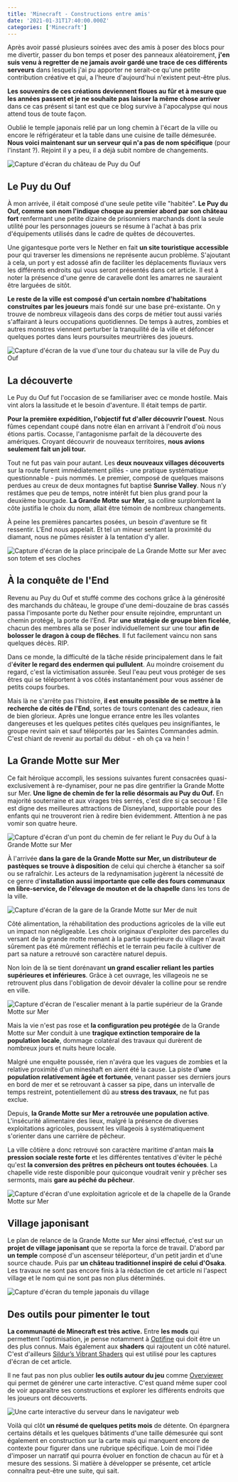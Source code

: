 ```yaml
---
title: 'Minecraft - Constructions entre amis'
date: '2021-01-31T17:40:00.000Z'
categories: ['Minecraft']
---
```

Après avoir passé plusieurs soirées avec des amis à poser des blocs pour me divertir, passer du bon temps et poser des panneaux aléatoirement, **j'en suis venu à regretter de ne jamais avoir gardé une trace de ces différents serveurs** dans lesquels j'ai pu apporter ne serait-ce qu'une petite contribution créative et qui, a l'heure d'aujourd'hui n'existent peut-être plus.

**Les souvenirs de ces créations deviennent floues au fûr et à mesure que les années passent et je ne souhaite pas laisser la même chose arriver** dans ce cas présent si tant est que ce blog survive à l'apocalypse qui nous attend tous de toute façon.

Oublié le temple japonais relié par un long chemin à l'écart de la ville ou encore le réfrigérateur et la table dans une cuisine de taille démesurée. **Nous voici maintenant sur un serveur qui n'a pas de nom spécifique** (pour l'instant ?). Rejoint il y a peu, il a déjà subit nombre de changements.

![Capture d'écran du château de Puy du Ouf](puy-du-ouf-chateau.png)

## Le Puy du Ouf

À mon arrivée, il était composé d'une seule petite ville "habitée". **Le Puy du Ouf, comme son nom l'indique choque au premier abord par son château fort** renfermant une petite dizaine de prisonniers marchands dont la seule utilité pour les personnages joueurs se résume à l'achat à bas prix d'équipements utilisés dans le cadre de quêtes de découvertes.

Une gigantesque porte vers le Nether en fait **un site touristique accessible** pour qui traverser les dimensions ne représente aucun problème. S'ajoutant à cela, un port y est adossé afin de faciliter les déplacements fluviaux vers les différents endroits qui vous seront présentés dans cet article. Il est à noter la présence d'une genre de caravelle dont les amarres ne sauraient être larguées de sitôt.

**Le reste de la ville est composé d'un certain nombre d'habitations construites par les joueurs** mais fondé sur une base pré-existante. On y trouve de nombreux villageois dans des corps de métier tout aussi variés s'affairant à leurs occupations quotidiennes. De temps à autres, zombies et autres monstres viennent perturber la tranquilité de la ville et défoncer quelques portes dans leurs poursuites meurtrières des joueurs.

![Capture d'écran de la vue d'une tour du chateau sur la ville de Puy du Ouf](puy-du-ouf-vue-du-chateau.png)

## La découverte

Le Puy du Ouf fut l'occasion de se familiariser avec ce monde hostile. Mais vint alors la lassitude et le besoin d'aventure. Il était temps de partir.

**Pour la première expédition, l'objectif fut d'aller découvrir l'ouest**. Nous fûmes cependant coupé dans notre élan en arrivant à l'endroit d'où nous étions partis. Cocasse, l'antagonisme parfait de la découverte des amériques. Croyant découvrir de nouveaux territoires, **nous avions seulement fait un joli tour.**

Tout ne fut pas vain pour autant. Les **deux nouveaux villages découverts** sur la route furent immédiatement pillés - une pratique systématique questionnable - puis nommés. Le premier, composé de quelques maisons perdues au creux de deux montagnes fut baptisé **Sunrise Valley**. Nous n’y restâmes que peu de temps, notre intérêt fut bien plus grand pour la deuxième bourgade. **La Grande Motte sur Mer**, sa colline surplombant la côte justifia le choix du nom, allait être témoin de nombreux changements.

À peine les premières pancartes posées, un besoin d'aventure se fit ressentir. L'End nous appelait. Et tel un mineur sentant la proximité du diamant, nous ne pûmes résister à la tentation d'y aller.

![Capture d'écran de la place principale de La Grande Motte sur Mer avec son totem et ses cloches](grande-motte-place-principale.png)

## À la conquête de l'End

Revenu au Puy du Ouf et stuffé comme des cochons grâce à la générosité des marchands du château, le groupe d'une demi-douzaine de bras cassés passa l'imposante porte du Nether pour ensuite rejoindre, empruntant un chemin protégé, la porte de l'End. Par **une stratégie de groupe bien ficelée**, chacun des membres alla se poser individuellement sur une tour **afin de bolosser le dragon à coup de flêches**. Il fut facilement vaincu non sans quelques décès. RIP.

Dans ce monde, la difficulté de la tâche réside principalement dans le fait d'**éviter le regard des endermen qui pullulent**. Au moindre croisement du regard, c'est la victimisation assurée. Seul l'eau peut vous protéger de ses êtres qui se téléportent à vos côtés instantanément pour vous asséner de petits coups fourbes.

Mais là ne s'arrête pas l'histoire, **il est ensuite possible de se mettre à la recherche de cités de l'End**, sortes de tours contenant des cadeaux, rien de bien glorieux. Après une longue errance entre les îles volantes dangereuses et les quelques petites cités quelques peu insignifiantes, le groupe revint sain et sauf téléportés par les Saintes Commandes admin. C'est chiant de revenir au portail du début - eh oh ça va hein !

## La Grande Motte sur Mer

Ce fait héroïque accompli, les sessions suivantes furent consacrées quasi-exclusivement à re-dynamiser, pour ne pas dire gentrifier la Grande Motte sur Mer. **Une ligne de chemin de fer la relie désormais au Puy du Ouf.** En majorité souterraine et aux virages très serrés, c'est dire si ça secoue ! Elle est digne des meilleures attractions de Disneyland, supportable pour des enfants qui ne trouveront rien à redire bien évidemment. Attention à ne pas vomir son quatre heure.

![Capture d'écran d'un pont du chemin de fer reliant le Puy du Ouf à la Grande Motte sur Mer](grande-motte-chemin-de-fer-pont.png)

À l'arrivée **dans la gare de la Grande Motte sur Mer, un distributeur de pastèques se trouve à disposition** de celui qui cherche à étancher sa soif ou se rafraîchir. Les acteurs de la redynamisation jugèrent la nécessité de ce genre d'**installation aussi importante que celle des fours communaux en libre-service, de l'élevage de mouton et de la chapelle** dans les tons de la ville.

![Capture d'écran de la gare de la Grande Motte sur Mer de nuit](grande-motte-gare-nuit.png)

Côté alimentation, la réhabilitation des productions agricoles de la ville eut un impact non négligeable. Les choix originaux d'exploiter des parcelles du versant de la grande motte menant à la partie supérieure du village n'avait sûrement pas été mûrement réfléchis et le terrain peu facile à cultiver de part sa nature a retrouvé son caractère naturel depuis.

Non loin de là se tient dorénavant **un grand escalier reliant les parties supérieures et inférieures**. Grâce à cet ouvrage, les villageois ne se retrouvent plus dans l'obligation de devoir dévaler la colline pour se rendre en ville.

![Capture d'écran de l'escalier menant à la partie supérieur de la Grande Motte sur Mer](grande-motte-escalier.png)

Mais la vie n'est pas rose et **la configuration peu protégée** de la Grande Motte sur Mer conduit à une **tragique extinction temporaire de la population locale**, dommage colatéral des travaux qui durèrent de nombreux jours et nuits heure locale.

Malgré une enquête poussée, rien n'avéra que les vagues de zombies et la relative proximité d'un mineshaft en aient été la cause. La piste d'**une population relativement âgée et fortunée**, venant passer ses derniers jours en bord de mer et se retrouvant à casser sa pipe, dans un intervalle de temps restreint, potentiellement dû au **stress des travaux**, ne fut pas exclue.

Depuis, **la Grande Motte sur Mer a retrouvée une population active**. L'insécurité alimentaire des lieux, malgré la présence de diverses exploitations agricoles, poussent les villageois à systématiquement s'orienter dans une carrière de pêcheur.

La ville côtière a donc retrouvé son caractère maritime d'antan mais **la pression sociale reste forte** et les différentes tentatives d'éviter le péché qu'est **la conversion des prêtres en pêcheurs ont toutes échouées**. La chapelle vide reste disponible pour quiconque voudrait venir y prêcher ses sermonts, mais **gare au péché du pêcheur**.

![Capture d'écran d'une exploitation agricole et de la chapelle de la Grande Motte sur Mer](grande-motte-maison-chapelle.png)

## Village japonisant

Le plan de relance de la Grande Motte sur Mer ainsi effectué, c'est sur un **projet de village japonisant** que se reporta la force de travail. D'abord par **un temple** composé d'un ascenseur téléporteur, d'un petit jardin et d'une source chaude. Puis par **un château traditionnel inspiré de celui d'Osaka**. Les travaux ne sont pas encore finis à la rédaction de cet article ni l'aspect village et le nom qui ne sont pas non plus déterminés.

![Capture d'écran du temple japonais du village](temple-embarcadere.png)

## Des outils pour pimenter le tout

**La communauté de Minecraft est très active.** Entre **les mods** qui permettent l'optimisation, je pense notamment à [Optifine](https://optifine.net/home) qui doit être un des plus connus. Mais également aux **shaders** qui rajoutent un côté naturel. C'est d'ailleurs [Sildur’s Vibrant Shaders](https://sildurs-shaders.github.io/) qui est utilisé pour les captures d'écran de cet article.

Il ne faut pas non plus oublier **les outils autour du jeu** comme [Overviewer](https://overviewer.org/) qui permet de générer une carte interactive. C'est quand même super cool de voir apparaître ses constructions et explorer les différents endroits que les joueurs ont découverts.

![Une carte interactive du serveur dans le navigateur web](carte.jpg)

Voilà qui clôt **un résumé de quelques petits mois** de détente. On épargnera certains détails et les quelques bâtiments d'une taille démesurée qui sont également en construction sur la carte mais qui manquent encore de contexte pour figurer dans une rubrique spécifique. Loin de moi l'idée d'imposer un narratif qui pourra évoluer en fonction de chacun au fûr et à mesure des sessions. Si matière à développer se présente, cet article connaîtra peut-être une suite, qui sait.